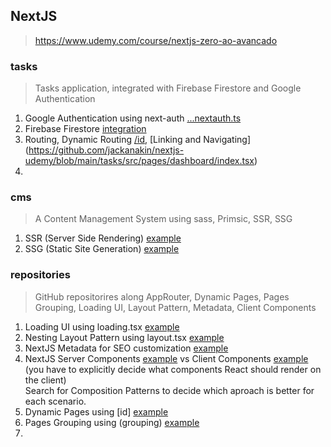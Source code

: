 ## NextJS
> https://www.udemy.com/course/nextjs-zero-ao-avancado

### tasks
> Tasks application, integrated with Firebase Firestore and Google Authentication
1. Google Authentication using next-auth [...nextauth.ts](https://github.com/jackanakin/nextjs-udemy/blob/main/tasks/src/pages/api/auth/%5B...nextauth%5D.ts)
2. Firebase Firestore [integration](https://github.com/jackanakin/nextjs-udemy/blob/main/tasks/src/services/firebaseConnection.ts)
3. Routing, Dynamic Routing [/id](https://github.com/jackanakin/nextjs-udemy/blob/main/tasks/src/pages/task/%5Bid%5D.tsx), [Linking and Navigating] (https://github.com/jackanakin/nextjs-udemy/blob/main/tasks/src/pages/dashboard/index.tsx)
4. 

### cms
> A Content Management System using sass, Primsic, SSR, SSG
1. SSR (Server Side Rendering)  [example]()
2. SSG (Static Site Generation) [example]()

### repositories
> GitHub repositorires along AppRouter, Dynamic Pages, Pages Grouping, Loading UI, Layout Pattern, Metadata, Client Components 
1. Loading UI using loading.tsx [example]()
2. Nesting Layout Pattern using layout.tsx [example]()
3. NextJS Metadata for SEO customization [example]()
4. NextJS Server Components [example]() vs Client Components [example]() (you have to explicitly decide what components React should render on the client) <br> Search for Composition Patterns to decide which aproach is better for each scenario.
5. Dynamic Pages using \[id\] [example]()
6. Pages Grouping using (grouping) [example]()
7. 